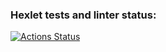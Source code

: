 ### Hexlet tests and linter status:
[![Actions Status](https://github.com/Eset74/python-project-49/workflows/hexlet-check/badge.svg)](https://github.com/Eset74/python-project-49/actions)